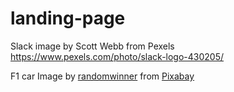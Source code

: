 # landing-page
Slack image by Scott Webb from Pexels
https://www.pexels.com/photo/slack-logo-430205/

F1 car
Image by <a href="https://pixabay.com/users/randomwinner-2195628/?utm_source=link-attribution&amp;utm_medium=referral&amp;utm_campaign=image&amp;utm_content=4341624">randomwinner</a> from <a href="https://pixabay.com/?utm_source=link-attribution&amp;utm_medium=referral&amp;utm_campaign=image&amp;utm_content=4341624">Pixabay</a>